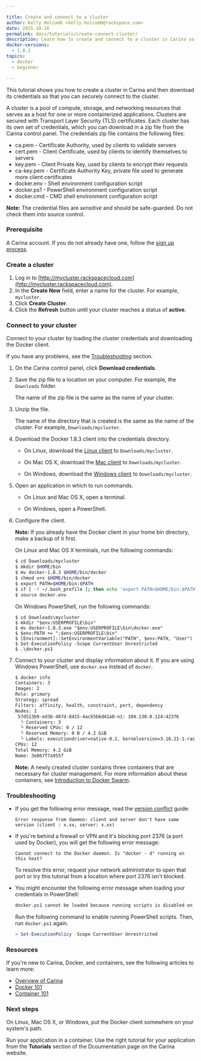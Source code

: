 ```yaml
---

title: Create and connect to a cluster
author: Kelly Holcomb <kelly.holcomb@rackspace.com>
date: 2015-10-16
permalink: docs/tutorials/create-connect-cluster/
description: Learn how to create and connect to a cluster in Carina so that you can start running your applications in containers
docker-versions:
  - 1.8.2
topics:
  - docker
  - beginner

---
```


This tutorial shows you how to create a cluster in Carina and then download its credentials so that you can securely connect to the cluster. 

A cluster is a pool of compute, storage, and networking resources that serves as a host for one or more containerized applications. Clusters are secured with Transport Layer Security (TLS) certificates. Each cluster has its own set of credentials, which you can download in a zip file from the Carina control panel. The credentials zip file contains the following files:

* ca.pem - Certificate Authority, used by clients to validate servers
* cert.pem - Client Certificate, used by clients to identify themselves to servers
* key.pem - Client Private Key, used by clients to encrypt their requests
* ca-key.pem - Certificate Authority Key, private file used to generate more client certificates
* docker.env - Shell environment configuration script
* docker.ps1 - PowerShell environment configuration script
* docker.cmd - CMD shell environment configuration script

**Note:** The credential files are _sensitive_ and should be safe-guarded. Do not check them into source control.

### Prerequisite

A Carina account. If you do not already have one, follow the [sign up process](https://mycluster.rackspacecloud.com/managed).

### Create a cluster

1. Log in to [http://mycluster.rackspacecloud.com](http://mycluster.rackspacecloud.com).
1. In the **Create New** field, enter a name for the cluster. For example, `mycluster`.
1. Click **Create Cluster**.
1. Click the **Refresh** button until your cluster reaches a status of **active**.

### Connect to your cluster

Connect to your cluster by loading the cluster credentials and downloading the Docker client.

If you have any problems, see the [Troubleshooting](#troubleshooting) section.

1. On the Carina control panel, click **Download credentials**.

1. Save the zip file to a location on your computer. For example, the `Downloads` folder.

    The name of the zip file is the same as the name of your cluster.

1. Unzip the file.

    The name of the directory that is created is the same as the name of the cluster. For example, `Downloads/mycluster`.

1. Download the Docker 1.8.3 client into the credentials directory.

    - On Linux, download the [Linux client](https://get.docker.com/builds/Linux/x86_64/docker-1.8.3) to `Downloads/mycluster`.

    - On Mac OS X, download the [Mac client](https://get.docker.com/builds/Darwin/x86_64/docker-1.8.3) to `Downloads/mycluster`.

    - On Windows, download the [Windows client](https://get.docker.com/builds/Windows/x86_64/docker-1.8.3.exe) to `Downloads/mycluster`.

1. Open an application in which to run commands.

    - On Linux and Mac OS X, open a terminal.

    - On Windows, open a PowerShell.

1. Configure the client.

    **Note:** If you already have the Docker client in your home bin directory, make a backup of it first.

    On Linux and Mac OS X terminals, run the following commands:

    ```bash
    $ cd Downloads/mycluster
    $ mkdir $HOME/bin
    $ mv docker-1.8.3 $HOME/bin/docker
    $ chmod u+x $HOME/bin/docker
    $ export PATH=$HOME/bin:$PATH
    $ if [ -f ~/.bash_profile ]; then echo 'export PATH=$HOME/bin:$PATH' >> $HOME/.bash_profile; fi
    $ source docker.env
    ```

    On Windows PowerShell, run the following commands:

    ```
    $ cd Downloads\mycluster
    $ mkdir "$env:USERPROFILE\bin"
    $ mv docker-1.8.3.exe "$env:USERPROFILE\bin\docker.exe"
    $ $env:PATH += ";$env:USERPROFILE\bin"
    $ [Environment]::SetEnvironmentVariable("PATH", $env:PATH, "User")
    $ Set-ExecutionPolicy -Scope CurrentUser Unrestricted
    $ .\docker.ps1
    ```

1. Connect to your cluster and display information about it. If you are using Windows PowerShell, use `docker.exe` instead of `docker`.

    ```bash
    $ docker info
    Containers: 3
    Images: 2
    Role: primary
    Strategy: spread
    Filters: affinity, health, constraint, port, dependency
    Nodes: 1
     57d513b9-ed36-487d-8415-4ac65b6d41a8-n1: 104.130.0.124:42376
      └ Containers: 3
      └ Reserved CPUs: 0 / 12
      └ Reserved Memory: 0 B / 4.2 GiB
      └ Labels: executiondriver=native-0.2, kernelversion=3.18.21-1-rackos, operatingsystem=Debian GNU/Linux 7 (wheezy) (containerized), storagedriver=aufs
    CPUs: 12
    Total Memory: 4.2 GiB
    Name: 3e867f7a955f
    ```

    **Note:** A newly created cluster contains three containers that are necessary for cluster management. For more information about these containers, see [Introduction to Docker Swarm](/docs/tutorials/005-docker-swarm-intro).  

### Troubleshooting

* If you get the following error message, read the [version conflict](/docs/references/version-conflict) guide: 

    `Error response from daemon: client and server don't have same version (client : x.xx, server: x.xx)` 

* If you're behind a firewall or VPN and it's blocking port 2376 (a port used by Docker), you will get the following error message:

    `Cannot connect to the Docker daemon. Is "docker - d" running on this host?` 

    To resolve this error, request your network administrator to open that port or try this tutorial from a location where port 2376 isn't blocked.
    
* You might encounter the following error message when loading your credentials in PowerShell:

    ```powershell
    docker.ps1 cannot be loaded because running scripts is disabled on this system.
    ```

    Run the following command to enable running PowerShell scripts. Then, run `docker.ps1` again.

    ```powershell
    > Set-ExecutionPolicy -Scope CurrentUser Unrestricted
    ```

### Resources

If you're new to Carina, Docker, and containers, see the following articles to learn more: 

* [Overview of Carina](/docs/tutorials/overview-of-carina)
* [Docker 101](/docs/tutorials/002-docker-101)
* [Container 101](/docs/tutorials/001-containers-101)

### Next steps

On Linux, Mac OS X, or Windows, put the Docker client somewhere on your system's path.

Run your application in a container. Use the right tutorial for your application from the **Tutorials** section of the Dcoumentation page on the Carina website. 
